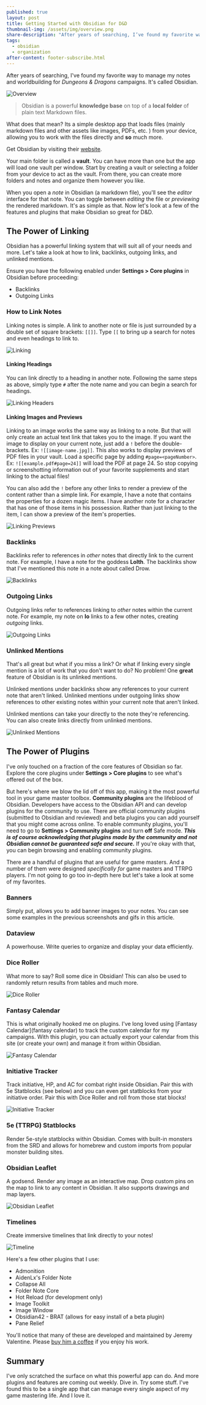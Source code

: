 ```yaml
---
published: true
layout: post
title: Getting Started with Obsidian for D&D
thumbnail-img: /assets/img/overview.png
share-description: "After years of searching, I’ve found my favorite way to manage my notes and worldbuilding for Dungeons & Dragons campaigns."
tags:
  - obsidian
  - organization
after-content: footer-subscribe.html
---
```

After years of searching, I've found my favorite way to manage my notes and worldbuilding for *Dungeons & Dragons* campaigns. It's called Obsidian.

![Overview]({{site.baseurl}}/assets/img/overview.png)

> Obsidian is a powerful **knowledge base** on top of a **local folder** of plain text Markdown files. 

What does that mean? Its a simple desktop app that loads files (mainly markdown files and other assets like images, PDFs, etc. ) from your device, allowing you to work with the files directly and **so** much more.

Get Obsidian by visiting their [website](https://obsidian.md).

Your main folder is called a **vault**. You can have more than one but the app will load one vault per window. Start by creating a vault or selecting a folder from your device to act as the vault. From there, you can create more folders and notes and organize them however you like.

When you open a *note* in Obsidian (a markdown file), you'll see the *editor* interface for that note. You can toggle between *editing* the file or *previewing* the rendered markdown. It's as simple as that. Now let's look at a few of the features and plugins that make Obsidian so great for D&D.

## The Power of Linking

Obsidian has a powerful linking system that will suit all of your needs and more. Let's take a look at how to link, backlinks, outgoing links, and unlinked mentions.

Ensure you have the following enabled under **Settings > Core plugins** in Obsidian before proceeding:

- Backlinks
- Outgoing Links

### How to Link Notes

Linking notes is simple. A link to another note or file is just surrounded by a double set of square brackets: `[[]]`. Type `[[` to bring up a search for notes and even headings to link to. 

![Linking]({{site.baseurl}}/assets/img/linking-gif.gif)

#### Linking Headings

You can link directly to a heading in another note. Following the same steps as above, simply type `#` after the note name and you can begin a search for headings.

![Linking Headers]({{site.baseurl}}/assets/img/linking-headers.gif)

#### Linking Images and Previews

Linking to an image works the same way as linking to a note. But that will only create an actual text link that takes you to the image. If you want the image to display on your current note, just add a `!` before the double-brackets. Ex: `![[image-name.jpg]]`. This also works to display previews of PDF files in your vault. Load a specific page by adding `#page=<pageNumber>`. Ex: `![[example.pdf#page=24]]` will load the PDF at page 24. So stop copying or screenshotting information out of your favorite supplements and start linking to the actual files!

You can also add the `!` before any other links to render a preview of the content rather than a simple link. For example, I have a note that contains the properties for a dozen magic items. I have another note for a character that has one of those items in his possession. Rather than just linking to the item, I can show a preview of the item's properties.

![Linking Previews]({{site.baseurl}}/assets/img/linking-previews.gif)

### Backlinks

Backlinks refer to references in *other* notes that directly link to the current note. For example, I have a note for the goddess **Lolth**. The backlinks show that I've mentioned this note in a note about called Drow.

![Backlinks]({{site.baseurl}}/assets/img/backlinks.png)

### Outgoing Links

Outgoing links refer to references linking to *other* notes within the current note. For example, my note on **Io** links to a few other notes, creating *outgoing* links. 

![Outgoing Links]({{site.baseurl}}/assets/img/outgoing-links.png)

### Unlinked Mentions

That's all great but what if you miss a link? Or what if linking every single mention is a lot of work that you don't want to do? No problem! One **great** feature of Obsidian is its unlinked mentions. 

Unlinked mentions under backlinks show any references to your current note that aren't linked. Unlinked mentions under outgoing links show references to other existing notes within your current note that aren't linked.

Unlinked mentions can take your directly to the note they're referencing. You can also create links directly from unlinked mentions.

![Unlinked Mentions]({{site.baseurl}}/assets/img/unlinked-mentions.gif)

## The Power of Plugins

I've only touched on a fraction of the core features of Obsidian so far. Explore the core plugins under **Settings > Core plugins** to see what's offered out of the box. 

But here's where we blow the lid off of this app, making it the most powerful tool in your game master toolbox. **Community plugins** are the lifeblood of Obsidian. Developers have access to the Obsidian API and can develop plugins for the community to use. There are official community plugins (submitted to Obsidian and reviewed) and beta plugins you can add yourself that you might come across online. To enable community plugins, you'll need to go to **Settings > Community plugins** and turn **off** Safe mode. _**This is of course acknowledging that plugins made by the community and not Obsidian cannot be guaranteed safe and secure.**_ If you're okay with that, you can begin browsing and enabling community plugins.

There are a handful of plugins that are useful for game masters. And a number of them were designed *specifically for* game masters and TTRPG players. I'm not going to go too in-depth here but let's take a look at some of my favorites.

### Banners

Simply put, allows you to add banner images to your notes. You can see some examples in the previous screenshots and gifs in this article.

### Dataview

A powerhouse. Write queries to organize and display your data efficiently.

### Dice Roller

What more to say? Roll some dice in Obsidian! This can also be used to randomly return results from tables and much more.

![Dice Roller]({{site.baseurl}}/assets/img/dice-roller.png)

### Fantasy Calendar

This is what originally hooked me on plugins. I've long loved using [Fantasy Calendar](fantasy calendar) to track the custom calendar for my campaigns. With this plugin, you can actually export your calendar from this site (or create your own) and manage it from within Obsidian.

![Fantasy Calendar]({{site.baseurl}}/assets/img/fantasy_calendar.png)

### Initiative Tracker

Track initiative, HP, and AC for combat right inside Obsidian. Pair this with 5e Statblocks (see below) and you can even get statblocks from your initiative order. Pair this with Dice Roller and roll from those stat blocks!

![Initiative Tracker]({{site.baseurl}}/assets/img/initiative_tracker.png)

### 5e (TTRPG) Statblocks

Render 5e-style statblocks within Obsidian. Comes with built-in monsters from the SRD and allows for homebrew and custom imports from popular monster building sites.

### Obsidian Leaflet

A godsend. Render any image as an interactive map. Drop custom pins on the map to link to any content in Obsidian. It also supports drawings and map layers.

![Obsidian Leaflet]({{site.baseurl}}/assets/img/obsidian-leaflet.gif)

### Timelines

Create immersive timelines that link directly to your notes!

![Timeline]({{site.baseurl}}/assets/img/timeline.png)

Here's a few other plugins that I use:

- Admonition
- AidenLx's Folder Note
- Collapse All
- Folder Note Core
- Hot Reload (for development only)
- Image Toolkit
- Image Window
- Obsidian42 - BRAT (allows for easy install of a beta plugin)
- Pane Relief

You'll notice that many of these are developed and maintained by Jeremy Valentine. Please [buy him a coffee](https://www.buymeacoffee.com/valentine195) if you enjoy his work.

## Summary

I've only scratched the surface on what this powerful app can do. And more plugins and features are coming out weekly. Dive in. Try some stuff. I've found this to be a single app that can manage every single aspect of my game mastering life. And I love it.
